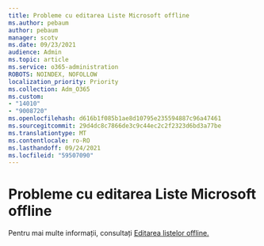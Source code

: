 ```yaml
---
title: Probleme cu editarea Liste Microsoft offline
ms.author: pebaum
author: pebaum
manager: scotv
ms.date: 09/23/2021
audience: Admin
ms.topic: article
ms.service: o365-administration
ROBOTS: NOINDEX, NOFOLLOW
localization_priority: Priority
ms.collection: Adm_O365
ms.custom:
- "14010"
- "9008720"
ms.openlocfilehash: d616b1f085b1ae8d10795e235594887c96a47461
ms.sourcegitcommit: 29d4dc8c7866de3c9c44ec2c2f2323d6bd3a77be
ms.translationtype: MT
ms.contentlocale: ro-RO
ms.lasthandoff: 09/24/2021
ms.locfileid: "59507090"
---
```

# <a name="issues-with-editing-microsoft-lists-offline"></a>Probleme cu editarea Liste Microsoft offline

Pentru mai multe informații, consultați [Editarea listelor offline.](https://support.microsoft.com/en-us/office/edit-lists-offline-41403c3e-1795-4e07-b56b-ae591cbde2f9)